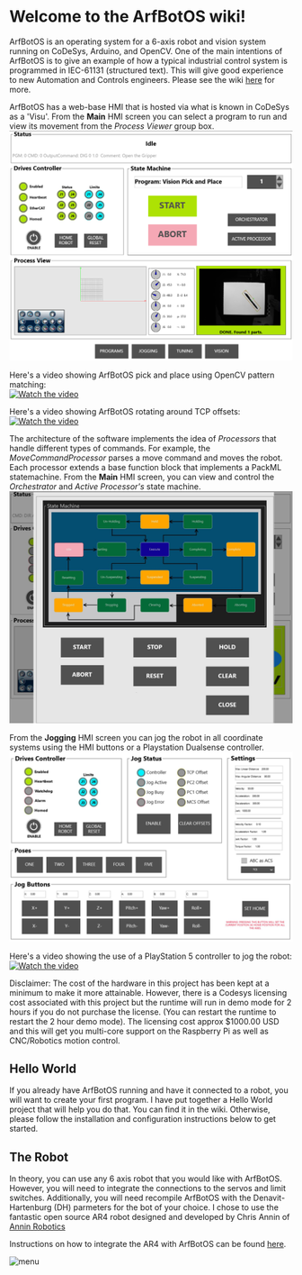 # Welcome to the ArfBotOS wiki!
ArfBotOS is an operating system for a 6-axis robot and vision system running on CoDeSys, Arduino, and OpenCV. One of the main intentions of ArfBotOS is to give an example of how a typical industrial control system is programmed in IEC-61131 (structured text). This will give good experience to new Automation and Controls engineers. Please see the wiki [here](https://github.com/dalethomas81/ArfBotOS/wiki) for more.

ArfBotOS has a web-base HMI that is hosted via what is known in CoDeSys as a 'Visu'. From the **Main** HMI screen you can select a program to run and view its movement from the *Process Viewer* group box.  
<img src="https://github.com/dalethomas81/ArfBotOS/blob/main/Resources/images/readme/Vision-Pick-And-Place.png" alt="menu" width="600"/>  

Here's a video showing ArfBotOS pick and place using OpenCV pattern matching:  
[![Watch the video](http://img.youtube.com/vi/amrEYi4u6vc/0.jpg)](https://www.youtube.com/watch?v=amrEYi4u6vc) 

Here's a video showing ArfBotOS rotating around TCP offsets:  
[![Watch the video](http://img.youtube.com/vi/D1Y-siePg9g/0.jpg)](https://www.youtube.com/watch?v=D1Y-siePg9g)  

The architecture of the software implements the idea of *Processors* that handle different types of commands. For example, the *MoveCommandProcessor* parses a move command and moves the robot. Each processor extends a base function block that implements a PackML statemachine. From the **Main** HMI screen, you can view and control the *Orchestrator* and *Active Processor's* state machine.  
<img src="https://github.com/dalethomas81/ArfBotOS/blob/main/Resources/images/readme/hmi-main-packml.JPG" alt="menu" width="600"/>

From the **Jogging** HMI screen you can jog the robot in all coordinate systems using the HMI buttons or a Playstation Dualsense controller.  
<img src="https://github.com/dalethomas81/ArfBotOS/blob/main/Resources/images/readme/hmi-jog.JPG" alt="menu" width="600"/>  

Here's a video showing the use of a PlayStation 5 controller to jog the robot:  
[![Watch the video](http://img.youtube.com/vi/hERbT-GGmRI/0.jpg)](https://www.youtube.com/watch?v=hERbT-GGmRI)  
 
Disclaimer: The cost of the hardware in this project has been kept at a minimum to make it more attainable. However, there is a Codesys licensing cost associated with this project but the runtime will run in demo mode for 2 hours if you do not purchase the license. (You can restart the runtime to restart the 2 hour demo mode). The licensing cost approx $1000.00 USD and this will get you multi-core support on the Raspberry Pi as well as CNC/Robotics motion control.

## Hello World
If you already have ArfBotOS running and have it connected to a robot, you will want to create your first program. I have put together a Hello World project that will help you do that. You can find it in the wiki. Otherwise, please follow the installation and configuration instructions below to get started.

## The Robot
In theory, you can use any 6 axis robot that you would like with ArfBotOS. However, you will need to integrate the connections to the servos and limit switches. Additionally, you will need recompile ArfBotOS with the Denavit-Hartenburg (DH) parmeters for the bot of your choice. I chose to use the fantastic open source AR4 robot designed and developed by Chris Annin of [Annin Robotics](https://www.anninrobotics.com/)  

Instructions on how to integrate the AR4 with ArfBotOS can be found [here](https://github.com/dalethomas81/ArfBotOS/blob/main/Robots/AR4/README.MD).  

<img src="https://github.com/dalethomas81/ArfBotOS/blob/main/Robots/AR4/Media/MyRobot.png" alt="menu" width="600"/>  